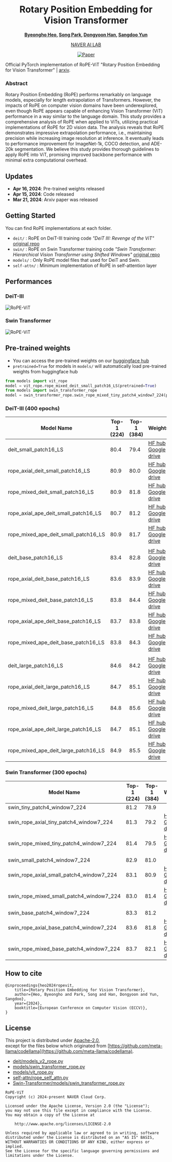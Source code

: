 <div align="center">

# Rotary Position Embedding for Vision Transformer

**[Byeongho Heo](https://sites.google.com/view/byeongho-heo/home), [Song Park](https://8uos.github.io/), [Dongyoon Han](https://sites.google.com/site/dyhan0920/), [Sangdoo Yun](https://sangdooyun.github.io/)** <br>

[NAVER AI LAB](https://naver-career.gitbook.io/en/teams/clova-cic/ai-lab)

[![Paper](https://img.shields.io/badge/Paper-arxiv.2403.13298-green)](https://arxiv.org/abs/2403.13298)

</div>

Official PyTorch implementation of RoPE-ViT "Rotary Position Embedding for Vision Transformer" | [arxiv](https://arxiv.org/abs/2403.13298).

### Abstract

Rotary Position Embedding (RoPE) performs remarkably on language models, especially for length extrapolation of Transformers. However, the impacts of RoPE on computer vision domains have been underexplored, even though RoPE appears capable of enhancing Vision Transformer (ViT) performance in a way similar to the language domain. This study provides a comprehensive analysis of RoPE when applied to ViTs, utilizing practical implementations of RoPE for 2D vision data. The analysis reveals that RoPE demonstrates impressive extrapolation performance, i.e., maintaining precision while increasing image resolution at inference. It eventually leads to performance improvement for ImageNet-1k, COCO detection, and ADE-20k segmentation. We believe this study provides thorough guidelines to apply RoPE into ViT, promising improved backbone performance with minimal extra computational overhead.


## Updates

- **Apr 16, 2024**: Pre-trained weights released
- **Apr 15, 2024**: Code released
- **Mar 21, 2024**: Arxiv paper was released

## Getting Started

You can find RoPE implementations at each folder.

- `deit/`   : RoPE on DeiT-III training code *"DeiT III: Revenge of the ViT"* [original repo](https://github.com/facebookresearch/deit)
- `swin/` : RoPE on Swin Transformer training code *"Swin Transformer: Hierarchical Vision Transformer using Shifted Windows"* [original repo](https://github.com/microsoft/Swin-Transformer)
- `models/` : Only RoPE model files that used for DeiT and Swin.
- `self-attn/` : Minimum implementation of RoPE in self-attention layer


## Performances

### DeiT-III

![RoPE-ViT](figures/rope_vit.png)

### Swin Transformer

![RoPE-ViT](figures/rope_swin.png)


## Pre-trained weights

- You can access the pre-trained weights on our [huggingface hub](https://huggingface.co/collections/naver-ai/rope-vit-670e367fa2d547b705335153)
- `pretrained=True` for models in `models/` will automatically load pre-trained weights from huggingface hub
```python
from models import vit_rope
model = vit_rope.rope_mixed_deit_small_patch16_LS(pretrained=True)
from models import swin_transformer_rope
model = swin_transformer_rope.swin_rope_mixed_tiny_patch4_window7_224(pretrained=True)
```

### DeiT-III (400 epochs)

| Model Name                                 | Top-1 (224) | Top-1 (384) | Weights                                                                |
|--------------------------------------------|-------------|-------------|------------------------------------------------------------------------|
| deit_small_patch16_LS                      | 80.4        | 79.4        | [HF hub](https://huggingface.co/naver-ai/deit_small_patch16_LS) / [Google drive](https://drive.google.com/file/d/1H6qGggmdfCpryTdUWoKsd_i9pCIia6sx/view?usp=drive_link) |
| rope_axial_deit_small_patch16_LS           | 80.9        | 80.0        | [HF hub](https://huggingface.co/naver-ai/rope_axial_deit_small_patch16_LS) / [Google drive](https://drive.google.com/file/d/1aKN-MeCZqYT1xV7oM1qzdJ7c2VwifuOg/view?usp=drive_link) |
| rope_mixed_deit_small_patch16_LS           | 80.9        | 81.8        | [HF hub](https://huggingface.co/naver-ai/rope_mixed_deit_small_patch16_LS) / [Google drive](https://drive.google.com/file/d/1_P_1s4zIgx9p6WIXhebcsB3haz5ChIVF/view?usp=drive_link) |
| rope_axial_ape_deit_small_patch16_LS       | 80.7        | 81.2        | [HF hub](https://huggingface.co/naver-ai/rope_axial_ape_deit_small_patch16_LS) / [Google drive](https://drive.google.com/file/d/1tFZodFaQegDXGiInHo9D4UrWh7c_KSao/view?usp=drive_link) |
| rope_mixed_ape_deit_small_patch16_LS       | 80.9        | 81.7        | [HF hub](https://huggingface.co/naver-ai/rope_mixed_ape_deit_small_patch16_LS) / [Google drive](https://drive.google.com/file/d/1ss2ZaqQMkzq2WjmuuOlah5sV5eH8cCly/view?usp=drive_link) |
|                                            |             |             |                                                                        |
| deit_base_patch16_LS                       | 83.4        | 82.8        | [HF hub](https://huggingface.co/naver-ai/deit_base_patch16_LS) / [Google drive](https://drive.google.com/file/d/15cq8QM-PE2b7s_UpVzeaGX2W6Nc7Apsb/view?usp=drive_link) |
| rope_axial_deit_base_patch16_LS            | 83.6        | 83.9        | [HF hub](https://huggingface.co/naver-ai/rope_axial_deit_base_patch16_LS) / [Google drive](https://drive.google.com/file/d/1HJdWKvABOuHyB3EOLUAQpX-nZ8sj0FhW/view?usp=drive_link) |
| rope_mixed_deit_base_patch16_LS            | 83.8        | 84.4        | [HF hub](https://huggingface.co/naver-ai/rope_mixed_deit_base_patch16_LS) / [Google drive](https://drive.google.com/file/d/1zXOd2oFErFRYwY4drzP-whqXOt_fBS57/view?usp=drive_link) |
| rope_axial_ape_deit_base_patch16_LS        | 83.7        | 83.8        | [HF hub](https://huggingface.co/naver-ai/rope_axial_ape_deit_base_patch16_LS) / [Google drive](https://drive.google.com/file/d/1IkY_mmqcVmVZgY4wOFD__SHvCwFi4wz1/view?usp=drive_link) |
| rope_mixed_ape_deit_base_patch16_LS        | 83.8        | 84.3        | [HF hub](https://huggingface.co/naver-ai/rope_mixed_ape_deit_base_patch16_LS) / [Google drive](https://drive.google.com/file/d/1gJNjDmSL1ouQvUNoXujbCB1OYCv85mdv/view?usp=drive_link) |
|                                            |             |             |                                                                        |
| deit_large_patch16_LS                      | 84.6        | 84.2        | [HF hub](https://huggingface.co/naver-ai/deit_large_patch16_LS) / [Google drive](https://drive.google.com/file/d/1x_3MJbsmyaQGTOA2rnLxjf-a7_56tK4Q/view?usp=drive_link) |
| rope_axial_deit_large_patch16_LS           | 84.7        | 85.1        | [HF hub](https://huggingface.co/naver-ai/rope_axial_deit_large_patch16_LS) / [Google drive](https://drive.google.com/file/d/1RVh1BpWadeU0jk_8Ej6Ihv9mBIdbnFgQ/view?usp=drive_link) |
| rope_mixed_deit_large_patch16_LS           | 84.8        | 85.6        | [HF hub](https://huggingface.co/naver-ai/rope_mixed_deit_large_patch16_LS) / [Google drive](https://drive.google.com/file/d/1dAtfu_zHM_kD7f4FXfa599RkL_tvzbSz/view?usp=drive_link) |
| rope_axial_ape_deit_large_patch16_LS       | 84.7        | 85.1        | [HF hub](https://huggingface.co/naver-ai/rope_axial_ape_deit_large_patch16_LS) / [Google drive](https://drive.google.com/file/d/1i90kxopHZ8KoDQFRsFrU5Zw2I9qB4qIn/view?usp=drive_link) |
| rope_mixed_ape_deit_large_patch16_LS       | 84.9        | 85.5        | [HF hub](https://huggingface.co/naver-ai/rope_mixed_ape_deit_large_patch16_LS) / [Google drive](https://drive.google.com/file/d/1wQ6uzRl6ncWnTYaHOx4iZB-D-7NMcKQ9/view?usp=drive_link) |

### Swin Transformer (300 epochs)

| Model Name                                 | Top-1 (224) | Top-1 (384) | Weights                                                                 |
|--------------------------------------------|-------------|-------------|------------------------------------------------------------------------|
| swin_tiny_patch4_window7_224               | 81.2        | 78.9        |                                                                        |
| swin_rope_axial_tiny_patch4_window7_224    | 81.3        | 79.2        | [HF hub](https://huggingface.co/naver-ai/swin_rope_axial_tiny_patch4_window7_224) / [Google drive](https://drive.google.com/file/d/1pfTRCrak5CxVbJcU19xMsksnQntEuZYz/view?usp=drive_link) |
| swin_rope_mixed_tiny_patch4_window7_224    | 81.4        | 79.5        | [HF hub](https://huggingface.co/naver-ai/swin_rope_mixed_tiny_patch4_window7_224) / [Google drive](https://drive.google.com/file/d/1vvzr6nyluoVJ4t_0PclcUMlNWuZPXJdL/view?usp=drive_link) |
|                                            |             |             |                                                                        |
| swin_small_patch4_window7_224              | 82.9        | 81.0        |                                                                        |
| swin_rope_axial_small_patch4_window7_224   | 83.1        | 80.9        | [HF hub](https://huggingface.co/naver-ai/swin_rope_axial_small_patch4_window7_224) / [Google drive](https://drive.google.com/file/d/1sEQZ7QQZ-zzuQ0Gx4yh8n0jbI0CP7g44/view?usp=drive_link) |
| swin_rope_mixed_small_patch4_window7_224   | 83.0        | 81.4        | [HF hub](https://huggingface.co/naver-ai/swin_rope_mixed_small_patch4_window7_224) / [Google drive](https://drive.google.com/file/d/1CrFOmnQXQYmK9fT4nLIcVT338wz3Nbnn/view?usp=drive_link) |
|                                            |             |             |                                                                        |
| swin_base_patch4_window7_224               | 83.3        | 81.2        |                                                                        |
| swin_rope_axial_base_patch4_window7_224    | 83.6        | 81.8        | [HF hub](https://huggingface.co/naver-ai/swin_rope_axial_base_patch4_window7_224) / [Google drive](https://drive.google.com/file/d/1BXOUQRrBlUUf3TpKQFWsVsWSR_j9JMNO/view?usp=drive_link) |
| swin_rope_mixed_base_patch4_window7_224    | 83.7        | 82.1        | [HF hub](https://huggingface.co/naver-ai/swin_rope_mixed_base_patch4_window7_224) / [Google drive](https://drive.google.com/file/d/1sHxm_nh7t8Y1-GY7sHqiqfvVe_fFCkho/view?usp=drive_link) |


## How to cite

```
@inproceedings{heo2024ropevit,
    title={Rotary Position Embedding for Vision Transformer},
    author={Heo, Byeongho and Park, Song and Han, Dongyoon and Yun, Sangdoo},
    year={2024},
    booktitle={European Conference on Computer Vision (ECCV)},
}
```

## License

This project is distributed under [Apache-2.0](LICENSE_rope-vit), <br>
except for the files below which originated from [https://github.com/meta-llama/codellama](https://github.com/meta-llama/codellama).
- [deit/models_v2_rope.py](deit/models_v2_rope.py)
- [models/swin_transformer_rope.py](models/swin_transformer_rope.py)
- [models/vit_rope.py](models/vit_rope.py)
- [self-attn/rope_self_attn.py](self-attn/rope_self_attn.py)
- [Swin-Transformer/models/swin_transformer_rope.py](Swin-Transformer/models/swin_transformer_rope.py)

```
RoPE-ViT
Copyright (c) 2024-present NAVER Cloud Corp.

Licensed under the Apache License, Version 2.0 (the "License");
you may not use this file except in compliance with the License.
You may obtain a copy of the License at

    http://www.apache.org/licenses/LICENSE-2.0

Unless required by applicable law or agreed to in writing, software
distributed under the License is distributed on an "AS IS" BASIS,
WITHOUT WARRANTIES OR CONDITIONS OF ANY KIND, either express or implied.
See the License for the specific language governing permissions and
limitations under the License.
```